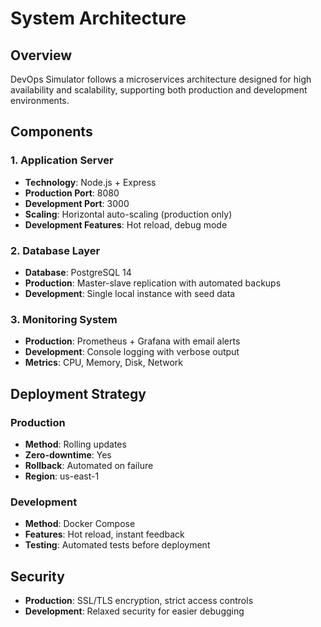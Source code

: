 # System Architecture

## Overview
DevOps Simulator follows a microservices architecture designed for high availability and scalability, supporting both production and development environments.

## Components

### 1. Application Server
- **Technology**: Node.js + Express  
- **Production Port**: 8080  
- **Development Port**: 3000  
- **Scaling**: Horizontal auto-scaling (production only)  
- **Development Features**: Hot reload, debug mode  

### 2. Database Layer
- **Database**: PostgreSQL 14  
- **Production**: Master-slave replication with automated backups  
- **Development**: Single local instance with seed data  

### 3. Monitoring System
- **Production**: Prometheus + Grafana with email alerts  
- **Development**: Console logging with verbose output  
- **Metrics**: CPU, Memory, Disk, Network  

## Deployment Strategy

### Production
- **Method**: Rolling updates  
- **Zero-downtime**: Yes  
- **Rollback**: Automated on failure  
- **Region**: us-east-1  

### Development
- **Method**: Docker Compose  
- **Features**: Hot reload, instant feedback  
- **Testing**: Automated tests before deployment  

## Security
- **Production**: SSL/TLS encryption, strict access controls  
- **Development**: Relaxed security for easier debugging  
